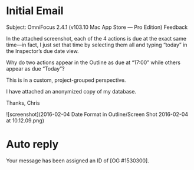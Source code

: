 # Initial Email

Subject: OmniFocus 2.4.1 (v103.10 Mac App Store — Pro Edition) Feedback

In the attached screenshot, each of the 4 actions is due at the exact same time—in fact, I just set that time by selecting them all and typing “today” in the Inspector’s due date view.

Why do two actions appear in the Outline as due at “17:00” while others appear as due “Today”?

This is in a custom, project-grouped perspective.

I have attached an anonymized copy of my database.

Thanks,
Chris

![screenshot](2016-02-04 Date Format in Outline/Screen Shot 2016-02-04 at 10.12.09.png)

# Auto reply

Your message has been assigned an ID of [OG #1530300].
